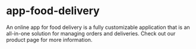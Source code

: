 # app-food-delivery
An online app for food delivery is a fully customizable application that is an all-in-one solution for managing orders and deliveries. Check out our product page for more information.
